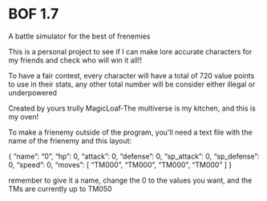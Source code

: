 # BOF 1.7
A battle simulator for the best of frenemies

This is a personal project to see if I can make lore accurate characters for my friends and check who will win it all!! 

To have a fair contest, every character will have a total of 720 value points to use in their stats, any other total number will be consider either illegal or underpowered

Created by yours trully MagicLoaf-The multiverse is my kitchen, and this is my oven!

To make a frienemy outside of the program, you'll need a text file with the name of the frienemy and this layout:

{
    “name”: “0”,
    “hp”: 0,
    “attack”: 0,
    “defense”: 0,
    “sp_attack”: 0,
    “sp_defense”: 0,
    “speed”: 0,
    “moves”: [
        “TM000”,
        “TM000”,
        “TM000”,
        “TM000”
    ]
}

remember to give it a name, change the 0 to the values you want, and the TMs are currently up to TM050
